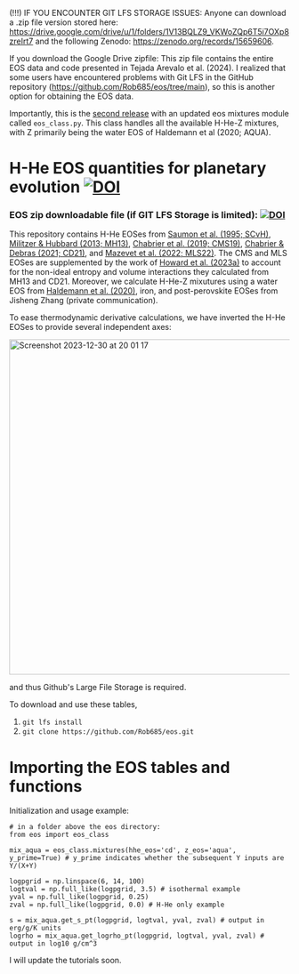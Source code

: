 (!!!) IF YOU ENCOUNTER GIT LFS STORAGE ISSUES: Anyone can download a .zip file version stored here: https://drive.google.com/drive/u/1/folders/1V13BQLZ9_VKWoZQp6T5i7OXp8zreIrt7 and the following Zenodo: https://zenodo.org/records/15659606.

If you download the Google Drive zipfile: This zip file contains the entire EOS data and code presented in Tejada Arevalo et al. (2024). I realized that some users have encountered problems with Git LFS in the GitHub repository (https://github.com/Rob685/eos/tree/main), so this is another option for obtaining the EOS data. 

Importantly, this is the [second release](https://zenodo.org/records/14194431) with an updated eos mixtures module called `eos_class.py`. This class handles all the available H-He-Z mixtures, with Z primarily being the water EOS of Haldemann et al (2020; AQUA). 

# H-He EOS quantities for planetary evolution [![DOI](https://zenodo.org/badge/639560032.svg)](https://zenodo.org/doi/10.5281/zenodo.10659248) 
### EOS zip downloadable file (if GIT LFS Storage is limited): [![DOI](https://zenodo.org/badge/DOI/10.5281/zenodo.15659606.svg)](https://doi.org/10.5281/zenodo.15659606)


This repository contains H-He EOSes from [Saumon et al. (1995; SCvH)](https://ui.adsabs.harvard.edu/abs/1995ApJS...99..713S/abstract), [Militzer & Hubbard (2013; MH13)](https://iopscience.iop.org/article/10.1088/0004-637X/774/2/148/meta), [Chabrier et al. (2019; CMS19)](https://iopscience.iop.org/article/10.3847/1538-4357/aaf99f/meta), [Chabrier & Debras (2021; CD21)](https://iopscience.iop.org/article/10.3847/1538-4357/abfc48/meta), and [Mazevet et al. (2022; MLS22)](https://www.aanda.org/articles/aa/abs/2022/08/aa35764-19/aa35764-19.html). The CMS and MLS EOSes are supplemented by the work of [Howard et al. (2023a)](https://www.aanda.org/articles/aa/pdf/2023/04/aa44851-22.pdf) to account for the non-ideal entropy and volume interactions they calculated from MH13 and CD21. Moreover, we calculate H-He-Z mixutures using a water EOS from [Haldemann et al. (2020)](https://www.aanda.org/articles/aa/full_html/2020/11/aa38367-20/aa38367-20.html), iron, and post-perovskite EOSes from Jisheng Zhang (private communication). 

To ease thermodynamic derivative calculations, we have inverted the H-He EOSes to provide several independent axes:


<img width="603" alt="Screenshot 2023-12-30 at 20 01 17" src="https://github.com/Rob685/eos/assets/48569647/5c18c88b-c64a-425a-ac1b-87cb204fc16c">

and thus Github's Large File Storage is required. 

To download and use these tables, 

1. ```git lfs install```
2. ```git clone https://github.com/Rob685/eos.git```

# Importing the EOS tables and functions
Initialization and usage example:


```
# in a folder above the eos directory:
from eos import eos_class

mix_aqua = eos_class.mixtures(hhe_eos='cd', z_eos='aqua', y_prime=True) # y_prime indicates whether the subsequent Y inputs are Y/(X+Y)

logpgrid = np.linspace(6, 14, 100)
logtval = np.full_like(logpgrid, 3.5) # isothermal example
yval = np.full_like(logpgrid, 0.25)
zval = np.full_like(logpgrid, 0.0) # H-He only example

s = mix_aqua.get_s_pt(logpgrid, logtval, yval, zval) # output in erg/g/K units
logrho = mix_aqua.get_logrho_pt(logpgrid, logtval, yval, zval) # output in log10 g/cm^3
```


I will update the tutorials soon. 



